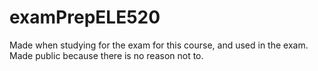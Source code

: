 # examPrepELE520

Made when studying for the exam for this course, and used in the exam. Made public because there is no reason not to.
